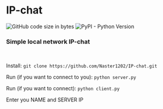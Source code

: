 # IP-chat
<img alt="GitHub code size in bytes" src="https://img.shields.io/github/languages/code-size/Naster1202/IP-chat"> <img alt="PyPI - Python Version" src="https://img.shields.io/pypi/pyversions/4">

<h3>Simple local network IP-chat</h3>
<br>
<p>Install: 
  <code>git clone https://github.com/Naster1202/IP-chat.git</code></p>
<p>Run (if you want to connect to you): <code>python server.py</code></p>
<p>Run (if you want to connect): <code>python client.py</code></p>
<p>Enter you NAME and SERVER IP</p>
  

